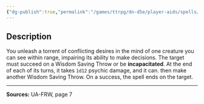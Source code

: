 ```yaml
---
{"dg-publish":true,"permalink":"/games/ttrpg/dn-d5e/player-aids/spells/level-1/id-insinuation/","tags":["TTRPG/DND/5e","verbal","somatic","concentration","Spell"],"noteIcon":""}
---
```



## Description
You unleash a torrent of conflicting desires in the mind of one creature you can see within range, impairing its ability to make decisions.
The target must succeed on a Wisdom Saving Throw or be **incapacitated**.
At the end of each of its turns, it takes `1d12` psychic damage, and it can.
then make another Wisdom Saving Throw.
On a success, the spell ends on the target.

---

**Sources:** UA-FRW, page 7
